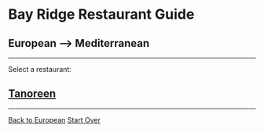 # Bay Ridge Restaurant Guide
## European --> Mediterranean
---
Select a restaurant:
## [Tanoreen](http://tanoreen.com/)
---
[Back to European](../european.md)
[Start Over](../home.md)